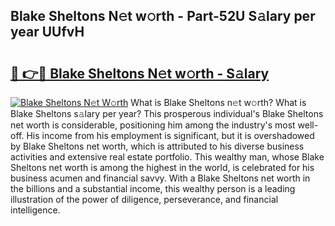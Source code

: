## Blake Sheltons N𝚎t w𝚘rth - Part-52U S𝚊lary per year UUfvH

# <h2><a href="http://gc2lej.nevu.top/?p=Blake+Sheltons">🔗 👉🔴 Blake Sheltons N𝚎t w𝚘rth - S𝚊lary</a></h2>

[![Blake Sheltons N𝚎t W𝚘rth](https://i.imgur.com/Oavwk0R.jpeg)](http://gc2lej.nevu.top/?p=Blake+Sheltons)
What is Blake Sheltons n𝚎t w𝚘rth? What is Blake Sheltons s𝚊lary per year?
This prosperous individual's Blake Sheltons net worth is considerable, positioning him among the industry's most well-off. His income from his employment is significant, but it is overshadowed by Blake Sheltons net worth, which is attributed to his diverse business activities and extensive real estate portfolio. This wealthy man, whose Blake Sheltons net worth is among the highest in the world, is celebrated for his business acumen and financial savvy. With a Blake Sheltons net worth in the billions and a substantial income, this wealthy person is a leading illustration of the power of diligence, perseverance, and financial intelligence.
